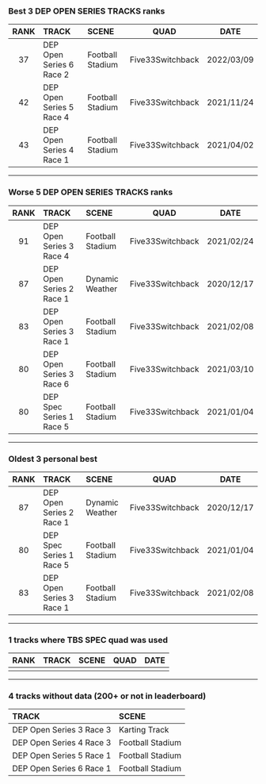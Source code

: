 ### Best 3 DEP OPEN SERIES TRACKS ranks
|RANK|TRACK|SCENE|QUAD|DATE|
|:---:|:---|:---|:---:|:---:|
|37|DEP Open Series 6 Race 2|Football Stadium|Five33Switchback|2022/03/09|
|42|DEP Open Series 5 Race 4|Football Stadium|Five33Switchback|2021/11/24|
|43|DEP Open Series 4 Race 1|Football Stadium|Five33Switchback|2021/04/02|
---
### Worse 5 DEP OPEN SERIES TRACKS ranks
|RANK|TRACK|SCENE|QUAD|DATE|
|:---:|:---|:---|:---:|:---:|
|91|DEP Open Series 3 Race 4|Football Stadium|Five33Switchback|2021/02/24|
|87|DEP Open Series 2 Race 1|Dynamic Weather|Five33Switchback|2020/12/17|
|83|DEP Open Series 3 Race 1|Football Stadium|Five33Switchback|2021/02/08|
|80|DEP Open Series 3 Race 6|Football Stadium|Five33Switchback|2021/03/10|
|80|DEP Spec Series 1 Race 5|Football Stadium|Five33Switchback|2021/01/04|
---
### Oldest 3 personal best
|RANK|TRACK|SCENE|QUAD|DATE|
|:---:|:---|:---|:---:|:---:|
|87|DEP Open Series 2 Race 1|Dynamic Weather|Five33Switchback|2020/12/17|
|80|DEP Spec Series 1 Race 5|Football Stadium|Five33Switchback|2021/01/04|
|83|DEP Open Series 3 Race 1|Football Stadium|Five33Switchback|2021/02/08|
---
### 1 tracks where TBS SPEC quad was used
|RANK|TRACK|SCENE|QUAD|DATE|
|:---:|:---|:---|:---:|:---:|
||||||
---
### 4 tracks without data (200+ or not in leaderboard)
|TRACK|SCENE|
|:---|:---|
|DEP Open Series 3 Race 3|Karting Track|
|DEP Open Series 4 Race 3|Football Stadium|
|DEP Open Series 5 Race 1|Football Stadium|
|DEP Open Series 6 Race 1|Football Stadium|
